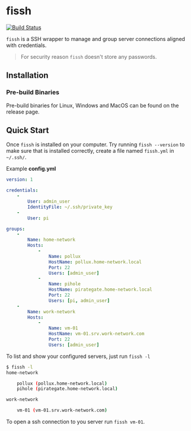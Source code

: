 # fissh

[![Build Status](https://www.travis-ci.org/jd84/fissh.svg?branch=master)](https://www.travis-ci.org/jd84/fissh)

`fissh` is a SSH wrapper to manage and group server connections aligned with credentials.

> For security reason `fissh` doesn't store any passwords.

## Installation

### Pre-build Binaries

Pre-build binaries for Linux, Windows and MacOS can be found on the release page.

## Quick Start

Once `fissh` is installed on your computer. Try running `fissh --version` to make sure that is installed correctly, create a file named `fissh.yml` in `~/.ssh/`.

Example **config.yml**

```yaml
version: 1

credentials:
    -   
        User: admin_user
        IdentityFile: ~/.ssh/private_key
    -
        User: pi

groups:
    -
        Name: home-network
        Hosts:
            -
                Name: pollux
                HostName: pollux.home-network.local
                Port: 22
                Users: [admin_user]
            -
                Name: pihole
                HostName: pirategate.home-network.local
                Port: 22
                Users: [pi, admin_user]
    -
        Name: work-network
        Hosts:
            -
                Name: vm-01
                HostName: vm-01.srv.work-network.com
                Port: 22
                Users: [admin_user]
```

To list and show your configured servers, just run `fissh -l`

```bash
$ fissh -l
home-network

	pollux (pollux.home-network.local)
	pihole (pirategate.home-network.local)

work-network

	vm-01 (vm-01.srv.work-network.com)
```

To open a ssh connection to you server run `fissh vm-01`.
